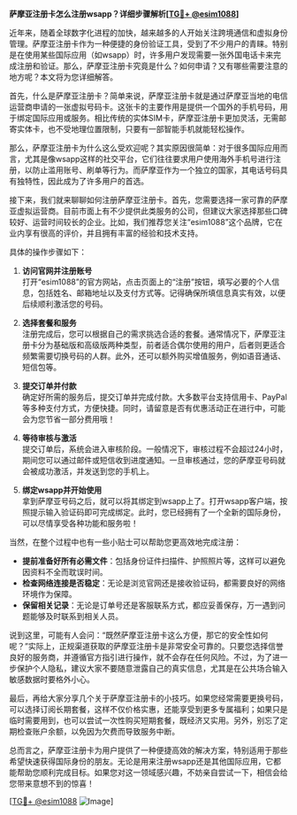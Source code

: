 **萨摩亚注册卡怎么注册wsapp？详细步骤解析[[TG💪+ @esim1088](https://t.me/s/esim1088)]**

近年来，随着全球数字化进程的加快，越来越多的人开始关注跨境通信和虚拟身份管理。萨摩亚注册卡作为一种便捷的身份验证工具，受到了不少用户的青睐。特别是在使用某些国际应用（如wsapp）时，许多用户发现需要一张外国电话卡来完成注册和验证。那么，萨摩亚注册卡究竟是什么？如何申请？又有哪些需要注意的地方呢？本文将为您详细解答。

首先，什么是萨摩亚注册卡？简单来说，萨摩亚注册卡就是通过萨摩亚当地的电信运营商申请的一张虚拟号码卡。这张卡的主要作用是提供一个国外的手机号码，用于绑定国际应用或服务。相比传统的实体SIM卡，萨摩亚注册卡更加灵活，无需邮寄实体卡，也不受地理位置限制，只要有一部智能手机就能轻松操作。

那么，萨摩亚注册卡为什么这么受欢迎呢？其实原因很简单：对于很多国际应用而言，尤其是像wsapp这样的社交平台，它们往往要求用户使用海外手机号进行注册，以防止滥用账号、刷单等行为。而萨摩亚作为一个独立的国家，其电话号码具有独特性，因此成为了许多用户的首选。

接下来，我们就来聊聊如何注册萨摩亚注册卡。首先，您需要选择一家可靠的萨摩亚虚拟运营商。目前市面上有不少提供此类服务的公司，但建议大家选择那些口碑较好、运营时间较长的企业。比如，我们推荐您关注“esim1088”这个品牌，它在业内享有很高的评价，并且拥有丰富的经验和技术支持。

具体的操作步骤如下：

1. **访问官网并注册账号**  
   打开“esim1088”的官方网站，点击页面上的“注册”按钮，填写必要的个人信息，包括姓名、邮箱地址以及支付方式等。记得确保所填信息真实有效，以便后续顺利激活您的号码。

2. **选择套餐和服务**  
   注册完成后，您可以根据自己的需求挑选合适的套餐。通常情况下，萨摩亚注册卡分为基础版和高级版两种类型，前者适合偶尔使用的用户，后者则更适合频繁需要切换号码的人群。此外，还可以额外购买增值服务，例如语音通话、短信包等。

3. **提交订单并付款**  
   确定好所需的服务后，提交订单并完成付款。大多数平台支持信用卡、PayPal等多种支付方式，方便快捷。同时，请留意是否有优惠活动正在进行中，可能会为您节省一部分费用哦！

4. **等待审核与激活**  
   提交订单后，系统会进入审核阶段。一般情况下，审核过程不会超过24小时，期间您可以通过邮件或短信收到进度通知。一旦审核通过，您的萨摩亚号码就会被成功激活，并发送到您的手机上。

5. **绑定wsapp并开始使用**  
   拿到萨摩亚号码之后，就可以将其绑定到wsapp上了。打开wsapp客户端，按照提示输入验证码即可完成绑定。此时，您已经拥有了一个全新的国际身份，可以尽情享受各种功能和服务啦！

当然，在整个过程中也有一些小贴士可以帮助您更高效地完成注册：

- **提前准备好所有必需文件**：包括身份证件扫描件、护照照片等，这样可以避免因资料不全而耽误时间。
- **检查网络连接是否稳定**：无论是浏览官网还是接收验证码，都需要良好的网络环境作为保障。
- **保留相关记录**：无论是订单号还是客服联系方式，都应妥善保存，万一遇到问题能够及时联系到相关人员。

说到这里，可能有人会问：“既然萨摩亚注册卡这么方便，那它的安全性如何呢？”实际上，正规渠道获取的萨摩亚注册卡是非常安全可靠的。只要您选择信誉良好的服务商，并遵循官方指引进行操作，就不会存在任何风险。不过，为了进一步保护个人隐私，建议大家不要随意泄露自己的真实信息，尤其是在公共场合输入敏感数据时要格外小心。

最后，再给大家分享几个关于萨摩亚注册卡的小技巧。如果您经常需要更换号码，可以选择订阅长期套餐，这样不仅价格实惠，还能享受到更多专属福利；如果只是临时需要用到，也可以尝试一次性购买短期套餐，既经济又实用。另外，别忘了定期检查账户余额，以免因为欠费而导致服务中断。

总而言之，萨摩亚注册卡为用户提供了一种便捷高效的解决方案，特别适用于那些希望快速获得国际身份的朋友。无论是用来注册wsapp还是其他国际应用，它都能帮助您顺利完成目标。如果您对这一领域感兴趣，不妨亲自尝试一下，相信会给您带来意想不到的惊喜！

[[TG💪+ @esim1088](https://t.me/s/esim1088) ![Image](https://i.postimg.cc/4NQfJmqS/Snipaste-2025-05-13-00-14-12.png)]